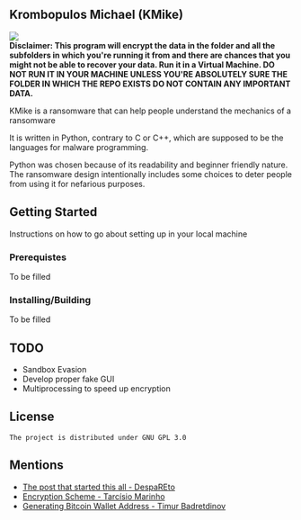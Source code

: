 ## **Krombopulos Michael (KMike)**
![](https://github.com/Suryak-5328/KMike/blob/master/resources/kmike.gif)
<br>**Disclaimer: This program will encrypt the data in the folder and all the subfolders in which you're running it from and there are chances that you might not be able to recover your data. Run it in a Virtual Machine. DO NOT RUN IT IN YOUR MACHINE UNLESS YOU'RE ABSOLUTELY SURE THE FOLDER IN WHICH THE REPO EXISTS DO NOT CONTAIN ANY IMPORTANT DATA.**  
<p>KMike is a ransomware that can help people understand the mechanics of a ransomware</p>
<p>It is written in Python, contrary to C or C++, which are supposed to be the languages for malware programming.</p>
<p>Python was chosen because of its readability and beginner friendly nature. The ransomware design intentionally includes some choices to deter people from using it for nefarious purposes.</p>


## **Getting Started**
Instructions on how to go about setting up in your local machine  

### Prerequistes
To be filled

### Installing/Building
To be filled


## **TODO**
 * Sandbox Evasion
 * Develop proper fake GUI
 * Multiprocessing to speed up encryption
 

## **License**
    The project is distributed under GNU GPL 3.0
      

## **Mentions**
 * [The post that started this all - DespaREto](https://medium.com/@despaREto/how-not-to-write-ransomware-1985aa1384a3)
 * [Encryption Scheme - Tarcísio Marinho](https://medium.com/@tarcisioma/ransomware-encryption-techniques-696531d07bb9)     
 * [Generating Bitcoin Wallet Address - Timur Badretdinov](https://www.freecodecamp.org/news/how-to-create-a-bitcoin-wallet-address-from-a-private-key-eca3ddd9c05f/)   

